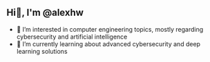 ## Hi👋, I'm @alexhw
- 👀 I’m interested in computer engineering topics, mostly regarding cybersecurity and artificial intelligence
- 🌱 I’m currently learning about advanced cybersecurity and deep learning solutions

<!--- - 📫 How to reach me: 
AlexHw/AlexHw is a ✨ special ✨ repository because its `README.md` (this file) appears on your GitHub profile.
You can click the Preview link to take a look at your changes.
--->
